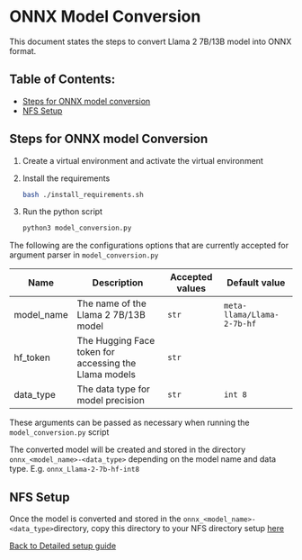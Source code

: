 # ONNX Model Conversion

This document states the steps to convert Llama 2 7B/13B model into ONNX format.

## Table of Contents:

* [Steps for ONNX model conversion](#steps-for-onnx-model-conversion)
* [NFS Setup](#nfs-setup)

## Steps for ONNX model Conversion

1.  Create a virtual environment and activate the virtual environment

2. Install the requirements
    ```bash
    bash ./install_requirements.sh
    ```

3. Run the python script
    ```bash
    python3 model_conversion.py
    ```

The following are the configurations options
that are currently accepted for argument parser in `model_conversion.py`

| Name | Description | Accepted values | Default value |
| --- | --- | --- | --- |
| model_name | The name of the Llama 2 7B/13B model | `str` | `meta-llama/Llama-2-7b-hf` |
| hf_token | The Hugging Face token for accessing the Llama models | `str` |  |
| data_type | The data type for model precision | `str` | `int 8` |

These arguments can be passed as necessary when running the `model_conversion.py` script

The converted model will be created and stored in the directory `onnx_<model_name>-<data_type>` depending on the model name and data type.
E.g. `onnx_Llama-2-7b-hf-int8`

## NFS Setup
Once the model is converted and stored in the `onnx_<model_name>-<data_type>`directory, copy this directory to your NFS directory setup [here](../../../docs/cluster_setup.md#network-file-system-nfs-setup)

[Back to Detailed setup guide](../../../README.md)
